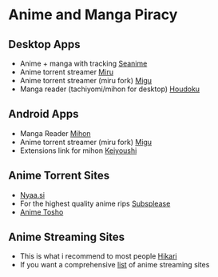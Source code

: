 # Anime and Manga Piracy 
## Desktop Apps
- Anime + manga with tracking [Seanime](https://seanime.rahim.app/)
- Anime torrent streamer [Miru](https://github.com/ThaUnknown/miru)
- Anime torrent streamer (miru fork) [Migu](https://github.com/NoCrypt/migu)
- Manga reader (tachiyomi/mihon for desktop) [Houdoku](https://houdoku.org/)

## Android Apps
- Manga Reader [Mihon](https://mihon.app/)
- Anime torrent streamer (miru fork) [Migu](https://github.com/NoCrypt/migu)
- Extensions link for mihon [Keiyoushi](https://keiyoushi.github.io/)

## Anime Torrent Sites
- [Nyaa.si](https://nyaa.si/)
- For the highest quality anime rips [Subsplease](https://subsplease.org/)
- [Anime Tosho](https://animetosho.org/)

## Anime Streaming Sites
- This is what i recommend to most people [Hikari](https://watch.hikaritv.xyz/)
- If you want a comprehensive [list](https://theindex.moe/collection/english-streaming-sites) of anime streaming sites